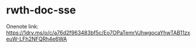 # rwth-doc-sse

Onenote link: 
https://1drv.ms/o/c/a76d2f963483bf5c/Eo7OPaTemrVJhwgocaYhwTAB11zxeuW-LFh2NFQRh4e6WA
